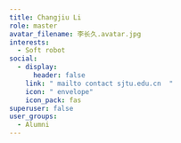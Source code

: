 ```yaml
---
title: Changjiu Li
role: master
avatar_filename: 李长久.avatar.jpg
interests:
  - Soft robot
social:
  - display:
      header: false
    link: " mailto contact sjtu.edu.cn  "
    icon: " envelope"
    icon_pack: fas
superuser: false
user_groups:
  - Alumni
---
```

